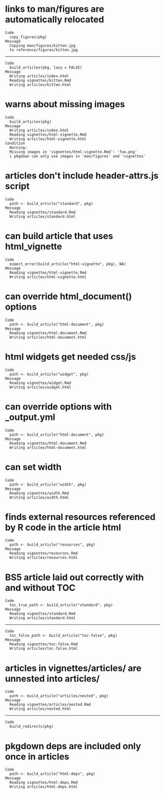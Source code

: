 # links to man/figures are automatically relocated

    Code
      copy_figures(pkg)
    Message
      Copying man/figures/kitten.jpg
      to reference/figures/kitten.jpg

---

    Code
      build_articles(pkg, lazy = FALSE)
    Message
      Writing articles/index.html
      Reading vignettes/kitten.Rmd
      Writing articles/kitten.html

# warns about missing images

    Code
      build_articles(pkg)
    Message
      Writing articles/index.html
      Reading vignettes/html-vignette.Rmd
      Writing articles/html-vignette.html
    Condition
      Warning:
      Missing images in 'vignettes/html-vignette.Rmd': 'foo.png'
      i pkgdown can only use images in 'man/figures' and 'vignettes'

# articles don't include header-attrs.js script

    Code
      path <- build_article("standard", pkg)
    Message
      Reading vignettes/standard.Rmd
      Writing articles/standard.html

# can build article that uses html_vignette

    Code
      expect_error(build_article("html-vignette", pkg), NA)
    Message
      Reading vignettes/html-vignette.Rmd
      Writing articles/html-vignette.html

# can override html_document() options

    Code
      path <- build_article("html-document", pkg)
    Message
      Reading vignettes/html-document.Rmd
      Writing articles/html-document.html

# html widgets get needed css/js

    Code
      path <- build_article("widget", pkg)
    Message
      Reading vignettes/widget.Rmd
      Writing articles/widget.html

# can override options with _output.yml

    Code
      path <- build_article("html-document", pkg)
    Message
      Reading vignettes/html-document.Rmd
      Writing articles/html-document.html

# can set width

    Code
      path <- build_article("width", pkg)
    Message
      Reading vignettes/width.Rmd
      Writing articles/width.html

# finds external resources referenced by R code in the article html

    Code
      path <- build_article("resources", pkg)
    Message
      Reading vignettes/resources.Rmd
      Writing articles/resources.html

# BS5 article laid out correctly with and without TOC

    Code
      toc_true_path <- build_article("standard", pkg)
    Message
      Reading vignettes/standard.Rmd
      Writing articles/standard.html

---

    Code
      toc_false_path <- build_article("toc-false", pkg)
    Message
      Reading vignettes/toc-false.Rmd
      Writing articles/toc-false.html

# articles in vignettes/articles/ are unnested into articles/

    Code
      path <- build_article("articles/nested", pkg)
    Message
      Reading vignettes/articles/nested.Rmd
      Writing articles/nested.html

---

    Code
      build_redirects(pkg)

# pkgdown deps are included only once in articles

    Code
      path <- build_article("html-deps", pkg)
    Message
      Reading vignettes/html-deps.Rmd
      Writing articles/html-deps.html

